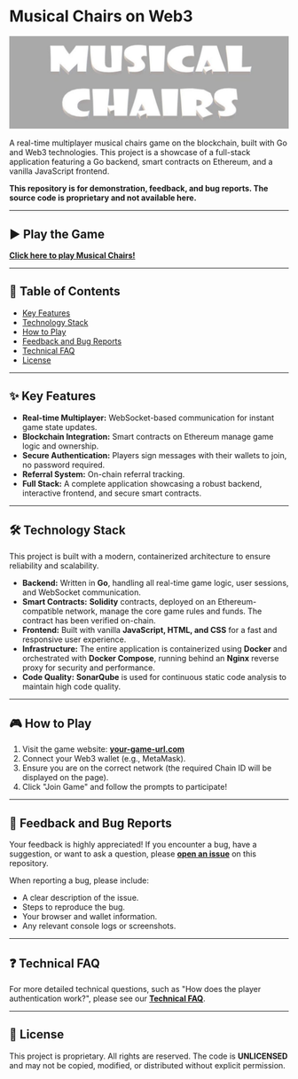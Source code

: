 # Musical Chairs on Web3

![Game Banner](https://github.com/crow-004/musical-chairs-game/blob/main/docs/banner.png)

A real-time multiplayer musical chairs game on the blockchain, built with Go and Web3 technologies. This project is a showcase of a full-stack application featuring a Go backend, smart contracts on Ethereum, and a vanilla JavaScript frontend.

**This repository is for demonstration, feedback, and bug reports. The source code is proprietary and not available here.**

---

## ▶️ Play the Game

**[Click here to play Musical Chairs!](https://muschairs.com)**

---

## 📜 Table of Contents

- [Key Features](#-key-features)
- [Technology Stack](#️-technology-stack)
- [How to Play](#-how-to-play)
- [Feedback and Bug Reports](#-feedback-and-bug-reports)
- [Technical FAQ](#-technical-faq)
- [License](#-license)

---

## ✨ Key Features

- **Real-time Multiplayer:** WebSocket-based communication for instant game state updates.
- **Blockchain Integration:** Smart contracts on Ethereum manage game logic and ownership.
- **Secure Authentication:** Players sign messages with their wallets to join, no password required.
- **Referral System:** On-chain referral tracking.
- **Full Stack:** A complete application showcasing a robust backend, interactive frontend, and secure smart contracts.

---

## 🛠️ Technology Stack

This project is built with a modern, containerized architecture to ensure reliability and scalability.

- **Backend:** Written in **Go**, handling all real-time game logic, user sessions, and WebSocket communication.
- **Smart Contracts:** **Solidity** contracts, deployed on an Ethereum-compatible network, manage the core game rules and funds. The contract has been verified on-chain.
- **Frontend:** Built with vanilla **JavaScript, HTML, and CSS** for a fast and responsive user experience.
- **Infrastructure:** The entire application is containerized using **Docker** and orchestrated with **Docker Compose**, running behind an **Nginx** reverse proxy for security and performance.
- **Code Quality:** **SonarQube** is used for continuous static code analysis to maintain high code quality.

---

## 🎮 How to Play

1.  Visit the game website: **[your-game-url.com](https://muschairs.com)**
2.  Connect your Web3 wallet (e.g., MetaMask).
3.  Ensure you are on the correct network (the required Chain ID will be displayed on the page).
4.  Click "Join Game" and follow the prompts to participate!

---

## 🐞 Feedback and Bug Reports

Your feedback is highly appreciated! If you encounter a bug, have a suggestion, or want to ask a question, please **[open an issue](https://github.com/crow-004/musical-chairs-game/issues)** on this repository.

When reporting a bug, please include:
- A clear description of the issue.
- Steps to reproduce the bug.
- Your browser and wallet information.
- Any relevant console logs or screenshots.

---

## ❓ Technical FAQ

For more detailed technical questions, such as "How does the player authentication work?", please see our **[Technical FAQ](docs/FAQ.md)**.

---

## 📄 License

This project is proprietary. All rights are reserved. The code is **UNLICENSED** and may not be copied, modified, or distributed without explicit permission.
